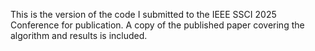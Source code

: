 This is the version of the code I submitted to the IEEE SSCI 2025 Conference for publication. A copy of the published paper covering the algorithm and results is included.

